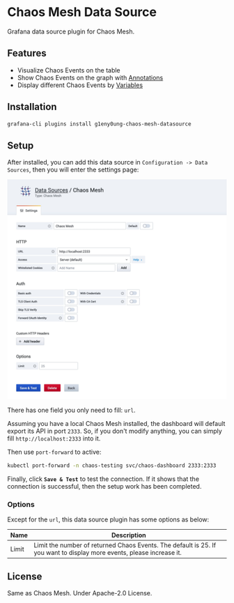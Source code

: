 # Chaos Mesh Data Source

Grafana data source plugin for Chaos Mesh.

## Features

- Visualize Chaos Events on the table
- Show Chaos Events on the graph with [Annotations](https://grafana.com/docs/grafana/latest/dashboards/annotations/)
- Display different Chaos Events by [Variables](https://grafana.com/docs/grafana/latest/variables/)

## Installation

```sh
grafana-cli plugins install g1eny0ung-chaos-mesh-datasource
```

## Setup

After installed, you can add this data source in `Configuration -> Data Sources`, then you will enter the settings page:

![Chaos Mesh Data Source settings](https://raw.githubusercontent.com/g1eny0ung/grafana-chaos-mesh-datasource/master/img/settings.jpg)

There has one field you only need to fill: `url`.

Assuming you have a local Chaos Mesh installed, the dashboard will default export its API in port `2333`. So, if you don't modify anything, you can simply fill `http://localhost:2333` into it.

Then use `port-forward` to active:

```sh
kubectl port-forward -n chaos-testing svc/chaos-dashboard 2333:2333
```

Finally, click **`Save & Test`** to test the connection. If it shows that the connection is successful, then the setup work has been completed.

### Options

Except for the `url`, this data source plugin has some options as below:

| Name  | Description                                                                                                           |
| ----- | --------------------------------------------------------------------------------------------------------------------- |
| Limit | Limit the number of returned Chaos Events. The default is 25. If you want to display more events, please increase it. |

## License

Same as Chaos Mesh. Under Apache-2.0 License.
